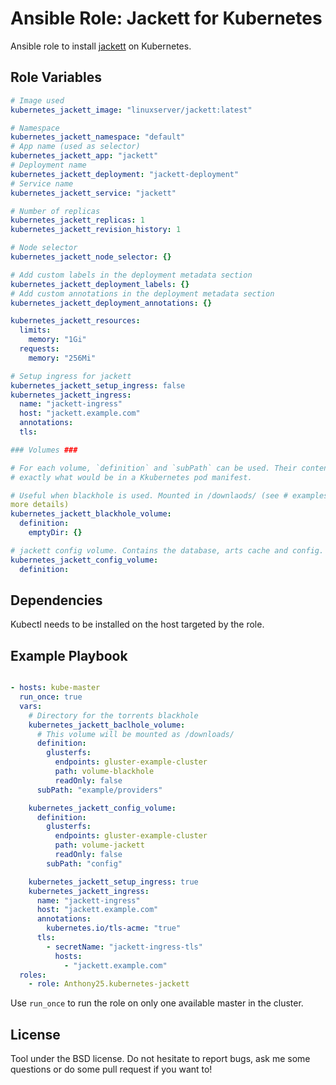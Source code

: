 Ansible Role: Jackett for Kubernetes
====================================

Ansible role to install [jackett](https://github.com/Jackett/Jackett) on
Kubernetes.

Role Variables
--------------

```yaml
# Image used
kubernetes_jackett_image: "linuxserver/jackett:latest"

# Namespace
kubernetes_jackett_namespace: "default"
# App name (used as selector)
kubernetes_jackett_app: "jackett"
# Deployment name
kubernetes_jackett_deployment: "jackett-deployment"
# Service name
kubernetes_jackett_service: "jackett"

# Number of replicas
kubernetes_jackett_replicas: 1
kubernetes_jackett_revision_history: 1

# Node selector
kubernetes_jackett_node_selector: {}

# Add custom labels in the deployment metadata section
kubernetes_jackett_deployment_labels: {}
# Add custom annotations in the deployment metadata section
kubernetes_jackett_deployment_annotations: {}

kubernetes_jackett_resources:
  limits:
    memory: "1Gi"
  requests:
    memory: "256Mi"

# Setup ingress for jackett
kubernetes_jackett_setup_ingress: false
kubernetes_jackett_ingress:
  name: "jackett-ingress"
  host: "jackett.example.com"
  annotations:
  tls:

### Volumes ###

# For each volume, `definition` and `subPath` can be used. Their content is
# exactly what would be in a Kkubernetes pod manifest.

# Useful when blackhole is used. Mounted in /downlaods/ (see # examples for
more details)
kubernetes_jackett_blackhole_volume:
  definition:
    emptyDir: {}

# jackett config volume. Contains the database, arts cache and config.
kubernetes_jackett_config_volume:
  definition:
```

Dependencies
------------

Kubectl needs to be installed on the host targeted by the role.


Example Playbook
----------------

```yaml

- hosts: kube-master
  run_once: true
  vars:
    # Directory for the torrents blackhole
    kubernetes_jackett_baclhole_volume:
      # This volume will be mounted as /downloads/
      definition:
        glusterfs:
          endpoints: gluster-example-cluster
          path: volume-blackhole
          readOnly: false
      subPath: "example/providers"

    kubernetes_jackett_config_volume:
      definition:
        glusterfs:
          endpoints: gluster-example-cluster
          path: volume-jackett
          readOnly: false
        subPath: "config"

    kubernetes_jackett_setup_ingress: true
    kubernetes_jackett_ingress:
      name: "jackett-ingress"
      host: "jackett.example.com"
      annotations:
        kubernetes.io/tls-acme: "true"
      tls:
        - secretName: "jackett-ingress-tls"
          hosts:
            - "jackett.example.com"
  roles:
    - role: Anthony25.kubernetes-jackett
```

Use `run_once` to run the role on only one available master in the cluster.

License
-------

Tool under the BSD license. Do not hesitate to report bugs, ask me some
questions or do some pull request if you want to!
